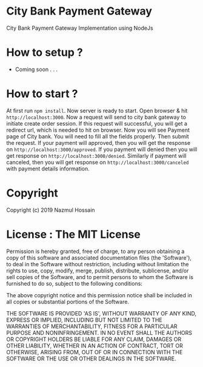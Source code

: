 # City Bank Payment Gateway
City Bank Payment Gateway Implementation using NodeJs

# How to setup ?
- Coming soon . . .

# How to start ?
At first run `npm install`. Now server is ready to start. 
Open browser & hit `http://localhost:3000`. Now a request will send to city bank gateway to initiate create order session. If this request will successful, you will get a redirect url, which is needed to hit on browser. Now you will see Payment page of City bank. You will need to fill all the fields properly. Then submit the request. If your payment will approved, then you will get the response on `http://localhost:3000/approved`. If you payment will denied then you will get response on `http://localhost:3000/denied`. Similarly if payment will canceled, then you will get response on `http://localhost:3000/canceled` with payment details information.

# Copyright

Copyright (c) 2019 Nazmul Hossain

# License : The MIT License

Permission is hereby granted, free of charge, to any person obtaining a copy of this software and associated documentation files (the 'Software'), to deal in the Software without restriction, including without limitation the rights to use, copy, modify, merge, publish, distribute, sublicense, and/or sell copies of the Software, and to permit persons to whom the Software is furnished to do so, subject to the following conditions:

The above copyright notice and this permission notice shall be included in all copies or substantial portions of the Software.

THE SOFTWARE IS PROVIDED 'AS IS', WITHOUT WARRANTY OF ANY KIND, EXPRESS OR IMPLIED, INCLUDING BUT NOT LIMITED TO THE WARRANTIES OF MERCHANTABILITY, FITNESS FOR A PARTICULAR PURPOSE AND NONINFRINGEMENT. IN NO EVENT SHALL THE AUTHORS OR COPYRIGHT HOLDERS BE LIABLE FOR ANY CLAIM, DAMAGES OR OTHER LIABILITY, WHETHER IN AN ACTION OF CONTRACT, TORT OR OTHERWISE, ARISING FROM, OUT OF OR IN CONNECTION WITH THE SOFTWARE OR THE USE OR OTHER DEALINGS IN THE SOFTWARE.
